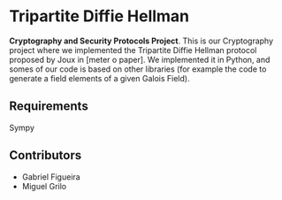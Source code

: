 # Tripartite Diffie Hellman

**Cryptography and Security Protocols Project**.
This is our Cryptography project where we implemented the Tripartite Diffie Hellman protocol proposed by Joux in [meter o paper].
We implemented it in Python, and somes of our code is based on other libraries (for example the code to generate a field elements of a given Galois Field).


## Requirements
Sympy


## Contributors
- Gabriel Figueira
- Miguel Grilo
